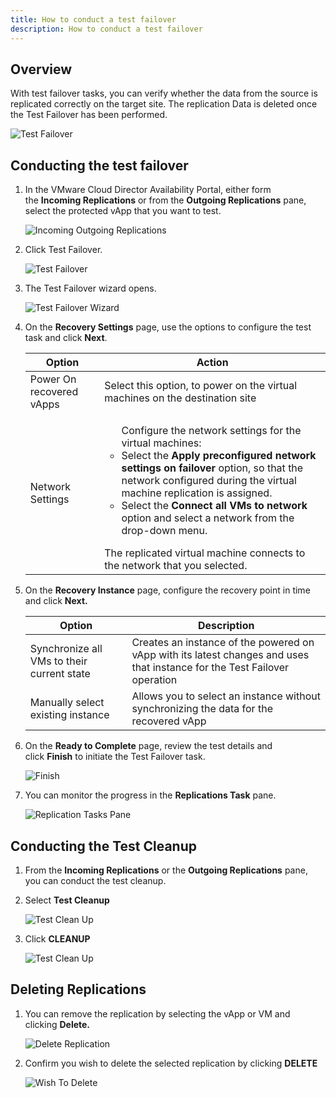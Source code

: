 ```yaml
---
title: How to conduct a test failover
description: How to conduct a test failover
---
```


## Overview

With test failover tasks, you can verify whether the data from the source is replicated correctly on the target site. The replication Data is deleted once the Test Failover has been performed.

![Test Failover](./assets/test_failover_image.png)

## Conducting the test failover

1. In the VMware Cloud Director Availability Portal, either form the **Incoming Replications** or from the **Outgoing Replications** pane, select the protected vApp that you want to test.

    ![Incoming Outgoing Replications](./assets/incoming_outgoing_replications.png)

1. Click Test Failover.

    ![Test Failover](./assets/Testfailover.jpg)

1. The Test Failover wizard opens.

    ![Test Failover Wizard](./assets/test_failover_wizard.png)

1. On the **Recovery Settings** page, use the options to configure the test task and click **Next**.

	| Option | Action |
	| ---    | ---    |
	| Power On recovered vApps | Select this option, to power on the virtual machines on the destination site |
	| Network Settings | <ul>Configure the network settings for the virtual machines:<li>Select the **Apply preconfigured network settings on failover** option, so that the network configured during the virtual machine replication is assigned.</li><li>Select the **Connect all VMs to network** option and select a network from the drop-down menu.</li></ul><p></p>The replicated virtual machine connects to the network that you selected. |

1. On the **Recovery Instance** page, configure the recovery point in time and click **Next.**

	| Option | Description |
	| ---    | ---    |
	| Synchronize all VMs to their current state | Creates an instance of the powered on vApp with its latest changes and uses that instance for the Test Failover operation |
	| Manually select existing instance | Allows you to select an instance without synchronizing the data for the recovered vApp |

1. On the **Ready to Complete** page, review the test details and click **Finish** to initiate the Test Failover task.

    ![Finish](./assets/finish.png)

1. You can monitor the progress in the **Replications Task** pane.

    ![Replication Tasks Pane](./assets/replication_tasks_pane.png)

## Conducting the Test Cleanup

1. From the **Incoming Replications** or the **Outgoing Replications** pane, you can conduct the test cleanup.

1. Select **Test Cleanup**

    ![Test Clean Up](./assets/Testcleanup.jpg)

1. Click **CLEANUP**

    ![Test Clean Up](./assets/test_cleanup_clean.png)

## Deleting Replications

1. You can remove the replication by selecting the vApp or VM and clicking **Delete.**

    ![Delete Replication](./assets/delete_replication.jpg)

1. Confirm you wish to delete the selected replication by clicking **DELETE**

    ![Wish To Delete](./assets/wish_to_delete.png)
